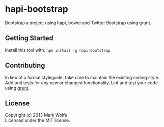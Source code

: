 # hapi-bootstrap

Bootstrap a project using hapi, bower and Twitter Bootstrap using grunt.

## Getting Started
Install this tool with: `npm install -g hapi-bootstrap`

## Contributing
In lieu of a formal styleguide, take care to maintain the existing coding style. Add unit tests for any new or changed functionality. Lint and test your code using [grunt](https://github.com/gruntjs/grunt).

## License
Copyright (c) 2013 Mark Wolfe  
Licensed under the MIT license.
